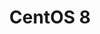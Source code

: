 ---
title: CentOS 8
listItem: CentOS 8
url: /apps/linux/centos8/
section: CentOS 8
platform: linux
layout: setup-article
weight: 50
---